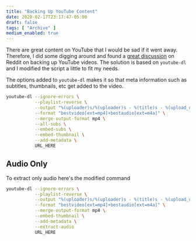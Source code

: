 ```yaml
---
title: "Backing Up YouTube Content"
date: 2020-02-17T23:17:47-05:00
draft: false
tags: [ "Archive" ]
medium_enabled: true
---
```


There are great content on YouTube that I would be sad if it went away. Therefore, I did some digging around and found a [great discussion](https://www.reddit.com/r/DataHoarder/comments/863aid/what_is_your_method_of_viewing_youtubedl_backed/dw25vnm/) on Reddit on backing up YouTube videos. The solution is based on `youtube-dl` and I modified the script a little to fit my needs. 

The options added to `youtube-dl` makes it so that meta information such as subtitles, thumbnails, etc get added to the video. 

```bash
youtube-dl --ignore-errors \
           --playlist-reverse \
           --output "%(uploader)s/%(uploader)s - %(title)s - %(upload_date)s.%(ext)s" \
           --format "bestvideo[ext=mp4]+bestaudio[ext=m4a]" \
           --merge-output-format mp4 \
           --all-subs \
           --embed-subs \
           --embed-thumbnail \
           --add-metadata \
           URL_HERE
```

## Audio Only

To extract only audio here's the modified command

```bash
youtube-dl --ignore-errors \
           --playlist-reverse \
           --output "%(uploader)s/%(uploader)s - %(title)s - %(upload_date)s.%(ext)s" \
           --format "bestvideo[ext=mp4]+bestaudio[ext=m4a]" \
           --merge-output-format mp4 \
           --embed-thumbnail \
           --add-metadata \
           --extract-audio
           URL_HERE
```

